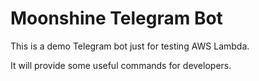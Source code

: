 # Moonshine Telegram Bot

This is a demo Telegram bot just for testing AWS Lambda.

It will provide some useful commands for developers.

